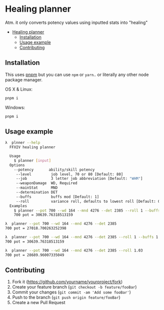# Healing planner

Atm. it only converts potency values using inputted stats into "healing"

- [Healing planner](#healing-planner)
  - [Installation](#installation)
  - [Usage example](#usage-example)
  - [Contributing](#contributing)
## Installation

This uses [pnpm](https://pnpm.js.org/) but you can use `npm` or `yarn`.. or literally any other node package manager.

OS X & Linux:

```sh
pnpm i
```

Windows:

```sh
pnpm i
```

## Usage example

```sh
λ  plnner --help
  FFXIV healing planner

  Usage
    $ planner [input]
  Options
    --potency       ability/skill potency
     --level         job level, 70 or 80 [Default: 80]
     --job           3 letter job abbreviation [Default: "WHM"]
     --weaponDamage  WD, Required
     --mainStat      MND
     --determination DET
     --buffs         buffs mod [Default: 1]
     --roll          variance roll, defaults to lowest roll [Default: 0.97]
  Examples
    $ planner --pot 700 --wd 164 --mnd 4276 --det 2385 --roll 1 --buffs 1.1
    700 pot = 30639.76318513159

λ  planner --pot 700 --wd 164 --mnd 4276 --det 2385
700 pot = 27018.700263252398

λ  planner --pot 700 --wd 164 --mnd 4276 --det 2385 --roll 1 --buffs 1.1
700 pot = 30639.76318513159

λ  planner --pot 700 --wd 164 --mnd 4276 --det 2385 --roll 1.03
700 pot = 28689.96007335049
```

## Contributing

1. Fork it (<https://github.com/yourname/yourproject/fork>)
2. Create your feature branch (`git checkout -b feature/fooBar`)
3. Commit your changes (`git commit -am 'Add some fooBar'`)
4. Push to the branch (`git push origin feature/fooBar`)
5. Create a new Pull Request
